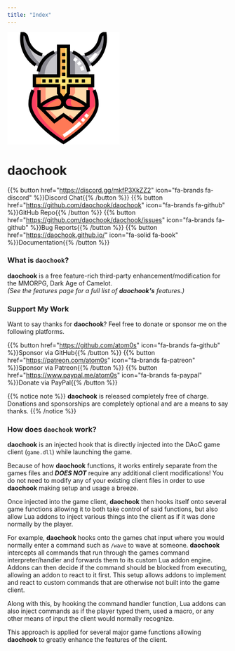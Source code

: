 ```yaml
---
title: "Index"
---
```


![daochook](./images/daochook.png?width=64px)
# daochook

{{% button href="https://discord.gg/mkfP3XkZZ2" icon="fa-brands fa-discord" %}}Discord Chat{{% /button %}}
{{% button href="https://github.com/daochook/daochook" icon="fa-brands fa-github" %}}GitHub Repo{{% /button %}}
{{% button href="https://github.com/daochook/daochook/issues" icon="fa-brands fa-github" %}}Bug Reports{{% /button %}}
{{% button href="https://daochook.github.io/" icon="fa-solid fa-book" %}}Documentation{{% /button %}}

### What is `daochook`?

**daochook** is a free feature-rich third-party enhancement/modification for the MMORPG, Dark Age of Camelot.\
_(See the features page for a full list of **daochook's** features.)_

### Support My Work

Want to say thanks for **daochook**? Feel free to donate or sponsor me on the following platforms.

{{% button href="https://github.com/atom0s" icon="fa-brands fa-github" %}}Sponsor via GitHub{{% /button %}}
{{% button href="https://patreon.com/atom0s" icon="fa-brands fa-patreon" %}}Sponsor via Patreon{{% /button %}}
{{% button href="https://www.paypal.me/atom0s" icon="fa-brands fa-paypal" %}}Donate via PayPal{{% /button %}}

{{% notice note %}}
**daochook** is released completely free of charge.\
Donations and sponsorships are completely optional and are a means to say thanks.
{{% /notice %}}

### How does `daochook` work?

**daochook** is an injected hook that is directly injected into the DAoC game client (`game.dll`) while launching the game.

Because of how **daochook** functions, it works entirely separate from the games files and _**DOES NOT**_ require any additional client modifications! You do not need to modify any of your existing client files in order to use **daochook** making setup and usage a breeze.

Once injected into the game client, **daochook** then hooks itself onto several game functions allowing it to both take control of said functions, but also allow Lua addons to inject various things into the client as if it was done normally by the player.

For example, **daochook** hooks onto the games chat input where you would normally enter a command such as `/wave` to wave at someone. **daochook** intercepts all commands that run through the games command interpreter/handler and forwards them to its custom Lua addon engine. Addons can then decide if the command should be blocked from executing, allowing an addon to react to it first. This setup allows addons to implement and react to custom commands that are otherwise not built into the game client.

Along with this, by hooking the command handler function, Lua addons can also inject commands as if the player typed them, used a macro, or any other means of input the client would normally recognize.

This approach is applied for several major game functions allowing **daochook** to greatly enhance the features of the client.